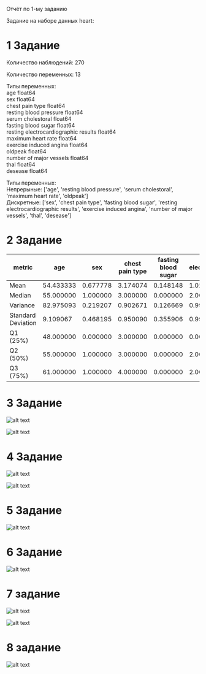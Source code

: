 Отчёт по 1-му заданию 

Задание на наборе данных heart:  

# 1 Задание 

Количество наблюдений: 270  

Количество переменных: 13  

Типы переменных:  
age                                     float64  
sex                                     float64  
chest pain type                         float64  
resting blood pressure                  float64  
serum cholestoral                       float64  
fasting blood sugar                     float64  
resting electrocardiographic results    float64  
maximum heart rate                      float64  
exercise induced angina                 float64  
oldpeak                                 float64  
number of major vessels                 float64  
thal                                    float64  
desease                                 float64  

Типы переменных:  
Непрерыные: ['age', 'resting blood pressure', 'serum cholestoral', 'maximum heart rate', 'oldpeak']  
Дискретные:  ['sex', 'chest pain type', 'fasting blood sugar', 'resting electrocardiographic results', 'exercise induced angina', 'number of major vessels', 'thal', 'desease']  

# 2 Задание

| metric| age | sex | chest pain type | fasting blood sugar | resting electrocardiographic results | maximum heart rate | exercise induced angina | oldpeak | number of major vessels | thal | desease|
|---|----------|----------|-----------------|----------------------|--------------------------------------|--------------------|-------------------------|----------|-------------------------|----------|---------|
|Mean |54.433333 | 0.677778 | 3.174074 | 0.148148 | 1.022222 | 149.677778 | 0.329630 | 1.050000 | 1.585185 | 0.670370 | 4.696296|
|Median |55.000000 | 1.000000 | 3.000000 | 0.000000 | 2.000000 | 153.500000 | 0.000000 | 0.800000 | 2.000000 | 0.000000 | 3.000000|
|Variance |82.975093 | 0.219207 | 0.902671 | 0.126669 | 0.995787 | 536.650434 | 0.221795 | 1.311506 | 0.377475 | 0.890940 | 3.766157|
|Standard Deviation | 9.109067 | 0.468195 | 0.950090 | 0.355906 | 0.997891 | 23.165717 | 0.470952 | 1.145210 | 0.614390 | 0.943896 | 1.940659|
|Q1 (25%) |48.000000 | 0.000000 | 3.000000 | 0.000000 | 0.000000 | 133.000000 | 0.000000 | 0.000000 | 1.000000 | 0.000000 | 3.000000|
|Q2 (50%) |55.000000 | 1.000000 | 3.000000 | 0.000000 | 2.000000 | 153.500000 | 0.000000 | 0.800000 | 2.000000 | 0.000000 | 3.000000|
|Q3 (75%) |61.000000 | 1.000000 | 4.000000 | 0.000000 | 2.000000 | 166.000000 | 1.000000 | 1.600000 | 2.000000 | 1.000000 | 7.000000|


# 3 Задание

![alt text](image.png)

![alt text](image-1.png)

# 4 Задание

![alt text](image-2.png)

![alt text](image-3.png)

# 5 Задание

![alt text](image-4.png)

# 6 Задание

![alt text](image-5.png)

# 7 задание

![alt text](image-9.png)

![alt text](image-10.png)

# 8 задание

![alt text](image-8.png)